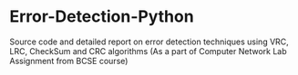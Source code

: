 # Error-Detection-Python
Source code and detailed report on error detection techniques using VRC, LRC, CheckSum and CRC algorithms (As a part of Computer Network Lab Assignment from BCSE course)
